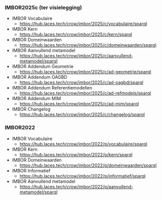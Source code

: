 ### IMBOR2025c (ter visielegging)
* IMBOR Vocabulaire
  * https://hub.laces.tech/crow/imbor/2025/c/vocabulaire/sparql
* IMBOR Kern
  * https://hub.laces.tech/crow/imbor/2025/c/kern/sparql
* IMBOR Domeinwaarden
  * https://hub.laces.tech/crow/imbor/2025/c/domeinwaarden/sparql
* IMBOR Aanvullend metamodel
  * https://hub.laces.tech/crow/imbor/2025/c/aanvullend-metamodel/sparql
* IMBOR Addendum Geometrie
  * https://hub.laces.tech/crow/imbor/2025/c/ad-geometrie/sparql
* IMBOR Addendum OAGBD
  * https://hub.laces.tech/crow/imbor/2025/c/ad-oagbd/sparql
* IMBOR Addendum Referentiemodellen
  * https://hub.laces.tech/crow/imbor/2025/c/ad-refmodels/sparql
* IMBOR Addendum MIM
  * https://hub.laces.tech/crow/imbor/2025/c/ad-mim/sparql
* IMBOR Changelog
  * https://hub.laces.tech/crow/imbor/2025/c/changelog/sparql


### IMBOR2022
* IMBOR Vocabulaire
  * https://hub.laces.tech/crow/imbor/2022/p/vocabulaire/sparql
* IMBOR Kern
  * https://hub.laces.tech/crow/imbor/2022/p/kern/sparql
* IMBOR Domeinwaarden
  * https://hub.laces.tech/crow/imbor/2022/p/domeinwaarden/sparql
* IMBOR Informatief
  * https://hub.laces.tech/crow/imbor/2022/p/informatief/sparql
* IMBOR Aanvullend metamodel
  * https://hub.laces.tech/crow/imbor/2022/p/aanvullend-metamodel/sparql
